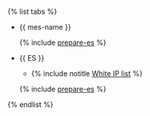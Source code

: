 {% list tabs %}


- {{ mes-name }}

  {% include [prepare-es](../../prepare-es.md) %}


- {{ ES }}
    
    * {% include notitle [White IP list](../../configure-white-ip.md) %}

  {% include [prepare-es](../../prepare-es.md) %}

{% endlist %}